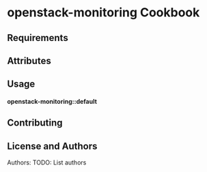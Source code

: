 openstack-monitoring Cookbook
=============================

Requirements
------------

Attributes
----------

Usage
-----
#### openstack-monitoring::default

Contributing
------------

License and Authors
-------------------
Authors: TODO: List authors
